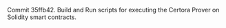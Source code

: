 Commit 35ffb42.                    Build and Run scripts for executing the Certora Prover on Solidity smart contracts.